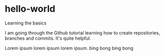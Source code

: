 # hello-world
Learning the basics

I am going through the Github tutorial learning how to create repositories, branches and commits. It's quite helpful.

Lorem ipsum lorem ipsum lorem ipsum. bing bong bing bong
